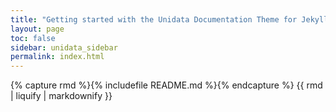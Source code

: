 ```yaml
---
title: "Getting started with the Unidata Documentation Theme for Jekyll"
layout: page
toc: false
sidebar: unidata_sidebar
permalink: index.html
---
```


{% capture rmd %}{% includefile README.md %}{% endcapture %}
{{ rmd | liquify | markdownify }}
